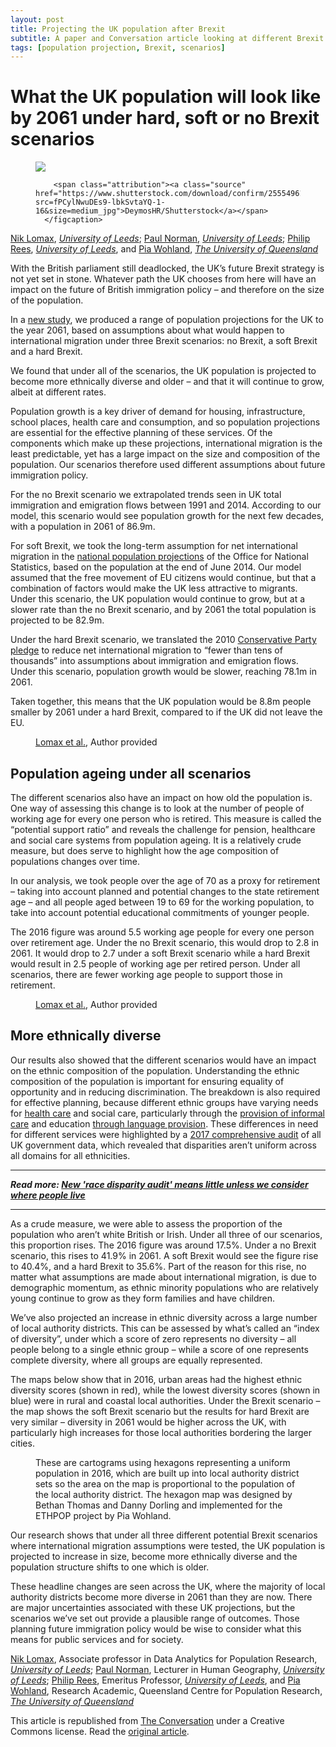 ```yaml
---
layout: post
title: Projecting the UK population after Brexit
subtitle: A paper and Conversation article looking at different Brexit scenarios
tags: [population projection, Brexit, scenarios]
---
```


<h1>What the UK population will look like by 2061 under hard, soft or no Brexit scenarios</h1>

  <figure>
    <img src="https://images.theconversation.com/files/276987/original/file-20190529-192428-1ada3cb.jpg?ixlib=rb-1.1.0&q=45&auto=format&w=754&fit=clip" />
      <figcaption>
        
        <span class="attribution"><a class="source" href="https://www.shutterstock.com/download/confirm/255549613?src=fPCylNwuDEs9-lbkSvtaYQ-1-16&size=medium_jpg">DeymosHR/Shutterstock</a></span>
      </figcaption>
  </figure>

<span><a href="https://theconversation.com/profiles/nik-lomax-258921">Nik Lomax</a>, <em><a href="http://theconversation.com/institutions/university-of-leeds-1122">University of Leeds</a></em>; <a href="https://theconversation.com/profiles/paul-norman-748239">Paul Norman</a>, <em><a href="http://theconversation.com/institutions/university-of-leeds-1122">University of Leeds</a></em>; <a href="https://theconversation.com/profiles/philip-rees-747898">Philip Rees</a>, <em><a href="http://theconversation.com/institutions/university-of-leeds-1122">University of Leeds</a></em>, and <a href="https://theconversation.com/profiles/pia-wohland-747897">Pia Wohland</a>, <em><a href="http://theconversation.com/institutions/the-university-of-queensland-805">The University of Queensland</a></em></span>

<p>With the British parliament still deadlocked, the UK’s future Brexit strategy is not yet set in stone. Whatever path the UK chooses from here will have an impact on the future of British immigration policy – and therefore on the size of the population.</p>

<p>In a <a href="https://www.tandfonline.com/doi/full/10.1080/1369183X.2019.1577726">new study</a>, we produced a range of population projections for the UK to the year 2061, based on assumptions about what would happen to international migration under three Brexit scenarios: no Brexit, a soft Brexit and a hard Brexit. </p>

<p>We found that under all of the scenarios, the UK population is projected to become more ethnically diverse and older – and that it will continue to grow, albeit at different rates. </p>

<p>Population growth is a key driver of demand for housing, infrastructure, school places, health care and consumption, and so population projections are essential for the effective planning of these services. Of the components which make up these projections, international migration is the least predictable, yet has a large impact on the size and composition of the population. Our scenarios therefore used different assumptions about future immigration policy. </p>

<p>For the no Brexit scenario we extrapolated trends seen in UK total immigration and emigration flows between 1991 and 2014. According to our model, this scenario would see population growth for the next few decades, with a population in 2061 of 86.9m.</p>

<p>For soft Brexit, we took the long-term assumption for net international migration in the <a href="https://www.ons.gov.uk/peoplepopulationandcommunity/populationandmigration/populationprojections/bulletins/nationalpopulationprojections/2015-10-29">national population projections</a> of the Office for National Statistics, based on the population at the end of June 2014. Our model assumed that the free movement of EU citizens would continue, but that a combination of factors would make the UK less attractive to migrants. Under this scenario, the UK population would continue to grow, but at a slower rate than the no Brexit scenario, and by 2061 the total population is projected to be 82.9m. </p>

<p>Under the hard Brexit scenario, we translated the 2010 <a href="https://www.independent.co.uk/news/uk/politics/reducing-net-migration-tens-of-thousands-per-year-remains-government-target-a7145411.html">Conservative Party pledge</a> to reduce net international migration to “fewer than tens of thousands” into assumptions about immigration and emigration flows. Under this scenario, population growth would be slower, reaching 78.1m in 2061. </p>

<p>Taken together, this means that the UK population would be 8.8m people smaller by 2061 under a hard Brexit, compared to if the UK did not leave the EU. </p>

<figure class="align-center zoomable">
            <a href="https://images.theconversation.com/files/277010/original/file-20190529-192350-4o04id.png?ixlib=rb-1.1.0&amp;q=45&amp;auto=format&amp;w=1000&amp;fit=clip"><img alt="" src="https://images.theconversation.com/files/277010/original/file-20190529-192350-4o04id.png?ixlib=rb-1.1.0&amp;q=45&amp;auto=format&amp;w=754&amp;fit=clip" srcset="https://images.theconversation.com/files/277010/original/file-20190529-192350-4o04id.png?ixlib=rb-1.1.0&amp;q=45&amp;auto=format&amp;w=600&amp;h=400&amp;fit=crop&amp;dpr=1 600w, https://images.theconversation.com/files/277010/original/file-20190529-192350-4o04id.png?ixlib=rb-1.1.0&amp;q=30&amp;auto=format&amp;w=600&amp;h=400&amp;fit=crop&amp;dpr=2 1200w, https://images.theconversation.com/files/277010/original/file-20190529-192350-4o04id.png?ixlib=rb-1.1.0&amp;q=15&amp;auto=format&amp;w=600&amp;h=400&amp;fit=crop&amp;dpr=3 1800w, https://images.theconversation.com/files/277010/original/file-20190529-192350-4o04id.png?ixlib=rb-1.1.0&amp;q=45&amp;auto=format&amp;w=754&amp;h=503&amp;fit=crop&amp;dpr=1 754w, https://images.theconversation.com/files/277010/original/file-20190529-192350-4o04id.png?ixlib=rb-1.1.0&amp;q=30&amp;auto=format&amp;w=754&amp;h=503&amp;fit=crop&amp;dpr=2 1508w, https://images.theconversation.com/files/277010/original/file-20190529-192350-4o04id.png?ixlib=rb-1.1.0&amp;q=15&amp;auto=format&amp;w=754&amp;h=503&amp;fit=crop&amp;dpr=3 2262w" sizes="(min-width: 1466px) 754px, (max-width: 599px) 100vw, (min-width: 600px) 600px, 237px"></a>
            <figcaption>
              <span class="caption"></span>
              <span class="attribution"><a class="source" href="https://www.tandfonline.com/doi/full/10.1080/1369183X.2019.1577726">Lomax et al.</a>, <span class="license">Author provided</span></span>
            </figcaption>
          </figure>

<h2>Population ageing under all scenarios</h2>

<p>The different scenarios also have an impact on how old the population is. One way of assessing this change is to look at the number of people of working age for every one person who is retired. This measure is called the “potential support ratio” and reveals the challenge for pension, healthcare and social care systems from population ageing. It is a relatively crude measure, but does serve to highlight how the age composition of populations changes over time. </p>

<p>In our analysis, we took people over the age of 70 as a proxy for retirement – taking into account planned and potential changes to the state retirement age – and all people aged between 19 to 69 for the working population, to take into account potential educational commitments of younger people. </p>

<p>The 2016 figure was around 5.5 working age people for every one person over retirement age. Under the no Brexit scenario, this would drop to 2.8 in 2061. It would drop to 2.7 under a soft Brexit scenario while a hard Brexit would result in 2.5 people of working age per retired person. Under all scenarios, there are fewer working age people to support those in retirement. </p>

<figure class="align-center zoomable">
            <a href="https://images.theconversation.com/files/277173/original/file-20190530-69091-1ku72l6.png?ixlib=rb-1.1.0&amp;q=45&amp;auto=format&amp;w=1000&amp;fit=clip"><img alt="" src="https://images.theconversation.com/files/277173/original/file-20190530-69091-1ku72l6.png?ixlib=rb-1.1.0&amp;q=45&amp;auto=format&amp;w=754&amp;fit=clip" srcset="https://images.theconversation.com/files/277173/original/file-20190530-69091-1ku72l6.png?ixlib=rb-1.1.0&amp;q=45&amp;auto=format&amp;w=600&amp;h=189&amp;fit=crop&amp;dpr=1 600w, https://images.theconversation.com/files/277173/original/file-20190530-69091-1ku72l6.png?ixlib=rb-1.1.0&amp;q=30&amp;auto=format&amp;w=600&amp;h=189&amp;fit=crop&amp;dpr=2 1200w, https://images.theconversation.com/files/277173/original/file-20190530-69091-1ku72l6.png?ixlib=rb-1.1.0&amp;q=15&amp;auto=format&amp;w=600&amp;h=189&amp;fit=crop&amp;dpr=3 1800w, https://images.theconversation.com/files/277173/original/file-20190530-69091-1ku72l6.png?ixlib=rb-1.1.0&amp;q=45&amp;auto=format&amp;w=754&amp;h=238&amp;fit=crop&amp;dpr=1 754w, https://images.theconversation.com/files/277173/original/file-20190530-69091-1ku72l6.png?ixlib=rb-1.1.0&amp;q=30&amp;auto=format&amp;w=754&amp;h=238&amp;fit=crop&amp;dpr=2 1508w, https://images.theconversation.com/files/277173/original/file-20190530-69091-1ku72l6.png?ixlib=rb-1.1.0&amp;q=15&amp;auto=format&amp;w=754&amp;h=238&amp;fit=crop&amp;dpr=3 2262w" sizes="(min-width: 1466px) 754px, (max-width: 599px) 100vw, (min-width: 600px) 600px, 237px"></a>
            <figcaption>
              <span class="caption"></span>
              <span class="attribution"><a class="source" href="https://www.tandfonline.com/doi/full/10.1080/1369183X.2019.1577726">Lomax et al.</a>, <span class="license">Author provided</span></span>
            </figcaption>
          </figure>

<h2>More ethnically diverse</h2>

<p>Our results also showed that the different scenarios would have an impact on the ethnic composition of the population. Understanding the ethnic composition of the population is important for ensuring equality of opportunity and in reducing discrimination. The breakdown is also required for effective planning, because different ethnic groups have varying needs for <a href="http://www.parliament.uk/documents/post/postpn276.pdf">health care</a> and social care, particularly through the <a href="http://europepmc.org/abstract/med/19781840">provision of informal care</a> and education <a href="https://journals.sagepub.com/doi/abs/10.1177/S003803850000002X">through language provision</a>. These differences in need for different services were highlighted by a <a href="https://www.gov.uk/government/publications/race-disparity-audit">2017 comprehensive audit</a> of all UK government data, which revealed that disparities aren’t uniform across all domains for all ethnicities. </p>

<hr>
<p>
  <em>
    <strong>
      Read more:
      <a href="http://theconversation.com/new-race-disparity-audit-means-little-unless-we-consider-where-people-live-85408">New 'race disparity audit' means little unless we consider where people live</a>
    </strong>
  </em>
</p>
<hr>


<p>As a crude measure, we were able to assess the proportion of the population who aren’t white British or Irish. Under all three of our scenarios, this proportion rises. The 2016 figure was around 17.5%. Under a no Brexit scenario, this rises to 41.9% in 2061. A soft Brexit would see the figure rise to 40.4%, and a hard Brexit to 35.6%. Part of the reason for this rise, no matter what assumptions are made about international migration, is due to demographic momentum, as ethnic minority populations who are relatively young continue to grow as they form families and have children.</p>

<p>We’ve also projected an increase in ethnic diversity across a large number of local authority districts. This can be assessed by what’s called an “index of diversity”, under which a score of zero represents no diversity – all people belong to a single ethnic group – while a score of one represents complete diversity, where all groups are equally represented. </p>

<p>The maps below show that in 2016, urban areas had the highest ethnic diversity scores (shown in red), while the lowest diversity scores (shown in blue) were in rural and coastal local authorities. Under the Brexit scenario – the map shows the soft Brexit scenario but the results for hard Brexit are very similar – diversity in 2061 would be higher across the UK, with particularly high increases for those local authorities bordering the larger cities. </p>

<figure class="align-center zoomable">
            <a href="https://images.theconversation.com/files/276801/original/file-20190528-42593-1c7thid.png?ixlib=rb-1.1.0&amp;q=45&amp;auto=format&amp;w=1000&amp;fit=clip"><img alt="" src="https://images.theconversation.com/files/276801/original/file-20190528-42593-1c7thid.png?ixlib=rb-1.1.0&amp;q=45&amp;auto=format&amp;w=754&amp;fit=clip" srcset="https://images.theconversation.com/files/276801/original/file-20190528-42593-1c7thid.png?ixlib=rb-1.1.0&amp;q=45&amp;auto=format&amp;w=600&amp;h=260&amp;fit=crop&amp;dpr=1 600w, https://images.theconversation.com/files/276801/original/file-20190528-42593-1c7thid.png?ixlib=rb-1.1.0&amp;q=30&amp;auto=format&amp;w=600&amp;h=260&amp;fit=crop&amp;dpr=2 1200w, https://images.theconversation.com/files/276801/original/file-20190528-42593-1c7thid.png?ixlib=rb-1.1.0&amp;q=15&amp;auto=format&amp;w=600&amp;h=260&amp;fit=crop&amp;dpr=3 1800w, https://images.theconversation.com/files/276801/original/file-20190528-42593-1c7thid.png?ixlib=rb-1.1.0&amp;q=45&amp;auto=format&amp;w=754&amp;h=327&amp;fit=crop&amp;dpr=1 754w, https://images.theconversation.com/files/276801/original/file-20190528-42593-1c7thid.png?ixlib=rb-1.1.0&amp;q=30&amp;auto=format&amp;w=754&amp;h=327&amp;fit=crop&amp;dpr=2 1508w, https://images.theconversation.com/files/276801/original/file-20190528-42593-1c7thid.png?ixlib=rb-1.1.0&amp;q=15&amp;auto=format&amp;w=754&amp;h=327&amp;fit=crop&amp;dpr=3 2262w" sizes="(min-width: 1466px) 754px, (max-width: 599px) 100vw, (min-width: 600px) 600px, 237px"></a>
            <figcaption>
              <span class="caption">These are cartograms using hexagons representing a uniform population in 2016, which are built up into local authority district sets so the area on the map is proportional to the population of the local authority district.</span>
              <span class="attribution"><span class="source">The hexagon map was designed by Bethan Thomas and Danny Dorling and implemented for the ETHPOP project by Pia Wohland.</span></span>
            </figcaption>
          </figure>

<p>Our research shows that under all three different potential Brexit scenarios where international migration assumptions were tested, the UK population is projected to increase in size, become more ethnically diverse and the population structure shifts to one which is older.</p>

<p>These headline changes are seen across the UK, where the majority of local authority districts become more diverse in 2061 than they are now. There are major uncertainties associated with these UK projections, but the scenarios we’ve set out provide a plausible range of outcomes. Those planning future immigration policy would be wise to consider what this means for public services and for society.<!-- Below is The Conversation's page counter tag. Please DO NOT REMOVE. --><img src="https://counter.theconversation.com/content/117475/count.gif?distributor=republish-lightbox-basic" alt="The Conversation" width="1" height="1" style="border: none !important; box-shadow: none !important; margin: 0 !important; max-height: 1px !important; max-width: 1px !important; min-height: 1px !important; min-width: 1px !important; opacity: 0 !important; outline: none !important; padding: 0 !important; text-shadow: none !important" /><!-- End of code. If you don't see any code above, please get new code from the Advanced tab after you click the republish button. The page counter does not collect any personal data. More info: http://theconversation.com/republishing-guidelines --></p>

<p><span><a href="https://theconversation.com/profiles/nik-lomax-258921">Nik Lomax</a>, Associate professor in Data Analytics for Population Research, <em><a href="http://theconversation.com/institutions/university-of-leeds-1122">University of Leeds</a></em>; <a href="https://theconversation.com/profiles/paul-norman-748239">Paul Norman</a>, Lecturer in Human Geography, <em><a href="http://theconversation.com/institutions/university-of-leeds-1122">University of Leeds</a></em>; <a href="https://theconversation.com/profiles/philip-rees-747898">Philip Rees</a>, Emeritus Professor, <em><a href="http://theconversation.com/institutions/university-of-leeds-1122">University of Leeds</a></em>, and <a href="https://theconversation.com/profiles/pia-wohland-747897">Pia Wohland</a>, Research Academic, Queensland Centre for Population Research, <em><a href="http://theconversation.com/institutions/the-university-of-queensland-805">The University of Queensland</a></em></span></p>

<p>This article is republished from <a href="http://theconversation.com">The Conversation</a> under a Creative Commons license. Read the <a href="https://theconversation.com/what-the-uk-population-will-look-like-by-2061-under-hard-soft-or-no-brexit-scenarios-117475">original article</a>.</p>
